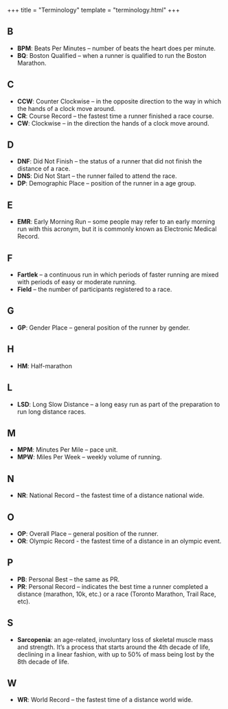 +++
title = "Terminology"
template = "terminology.html"
+++

## B

* **BPM**: Beats Per Minutes – number of beats the heart does per minute.
* **BQ**: Boston Qualified – when a runner is qualified to run the Boston Marathon.

## C

* **CCW**: Counter Clockwise – in the opposite direction to the way in which the hands of a clock move around.
* **CR**: Course Record – the fastest time a runner finished a race course.
* **CW**: Clockwise – in the direction the hands of a clock move around.

## D

* **DNF**: Did Not Finish – the status of a runner that did not finish the distance of a race.
* **DNS**: Did Not Start – the runner failed to attend the race.
* **DP**: Demographic Place – position of the runner in a age group.

## E

* **EMR**: Early Morning Run – some people may refer to an early morning run with this acronym, but it is commonly known as Electronic Medical Record.

## F

* **Fartlek** – a continuous run in which periods of faster running are mixed with periods of easy or moderate running.
* **Field** – the number of participants registered to a race.

## G

* **GP**: Gender Place – general position of the runner by gender.

## H

* **HM**: Half-marathon

## L

* **LSD**: Long Slow Distance – a long easy run as part of the preparation to run long distance races.

## M

* **MPM**: Minutes Per Mile – pace unit.
* **MPW**: Miles Per Week – weekly volume of running.

## N

* **NR**: National Record – the fastest time of a distance national wide.

## O

* **OP**: Overall Place – general position of the runner.
* **OR**: Olympic Record - the fastest time of a distance in an olympic event.

## P

* **PB**: Personal Best – the same as PR.
* **PR**: Personal Record – indicates the best time a runner completed a distance (marathon, 10k, etc.) or a race (Toronto Marathon, Trail Race, etc).

## S

* **Sarcopenia**: an age-related, involuntary loss of skeletal muscle mass and strength. It’s a process that starts around the 4th decade of life, declining in a linear fashion, with up to 50% of mass being lost by the 8th decade of life.

## W

* **WR**: World Record – the fastest time of a distance world wide.